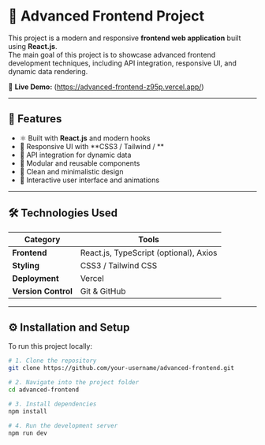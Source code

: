 # 🌟 Advanced Frontend Project

This project is a modern and responsive **frontend web application** built using **React.js**.  
The main goal of this project is to showcase advanced frontend development techniques, including API integration, responsive UI, and dynamic data rendering.

🔗 **Live Demo:** (https://advanced-frontend-z95p.vercel.app/)

---

## 🚀 Features

- ⚛️ Built with **React.js** and modern hooks  
- 🎨 Responsive UI with **CSS3 / Tailwind / **  
- 🔄 API integration for dynamic data  
- 🧩 Modular and reusable components  
- 🌙 Clean and minimalistic design  
- 💬 Interactive user interface and animations  

---

## 🛠️ Technologies Used

| Category | Tools |
|-----------|-------|
| **Frontend** | React.js, TypeScript (optional), Axios |
| **Styling** | CSS3 / Tailwind CSS |
| **Deployment** | Vercel |
| **Version Control** | Git & GitHub |

---

## ⚙️ Installation and Setup

To run this project locally:

```bash
# 1. Clone the repository
git clone https://github.com/your-username/advanced-frontend.git

# 2. Navigate into the project folder
cd advanced-frontend

# 3. Install dependencies
npm install

# 4. Run the development server
npm run dev
